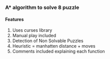### A* algorithm to solve 8 puzzle

#### Features
1. Uses curses library
2. Manual play included
3. Detection of Non Solvable Puzzles
4. Heuristic = manhatten distance + moves
5. Comments included explaining each function
